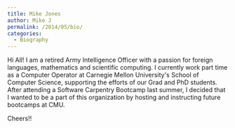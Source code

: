 ```yaml
---
title: Mike Jones
author: Mike J
permalink: /2014/05/bio/
categories:
  - Biography
---
```

Hi All! I am a retired Army Intelligence Officer with a passion for foreign languages, mathematics and scientific computing. I currently work part time as a Computer Operator at Carnegie Mellon University's School of Computer Science, supporting the efforts of our Grad and PhD students. After attending a Software Carpentry Bootcamp last summer, I decided that I wanted to be a part of this organization by hosting and instructing future bootcamps at CMU.

Cheers!!
